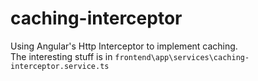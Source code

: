 # caching-interceptor
Using Angular's Http Interceptor to implement caching.  
The interesting stuff is in `frontend\app\services\caching-interceptor.service.ts`
